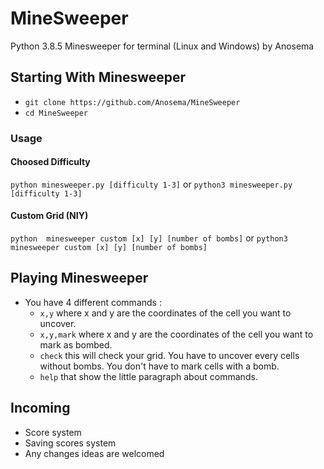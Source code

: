 # MineSweeper
Python 3.8.5 Minesweeper for terminal (Linux and Windows) by Anosema

## Starting With Minesweeper
- `git clone https://github.com/Anosema/MineSweeper`
- `cd MineSweeper`

### Usage
#### Choosed Difficulty
`python minesweeper.py [difficulty 1-3]`
or
`python3 minesweeper.py [difficulty 1-3]`

#### Custom Grid (NIY)
`python  minesweeper custom [x] [y] [number of bombs]`
or
`python3 minesweeper custom [x] [y] [number of bombs]`

## Playing Minesweeper
- You have 4 different commands :
	- `x,y` where x and y are the coordinates of the cell you want to uncover.
	- `x,y,mark` where x and y are the coordinates of the cell you want to mark as bombed.
	- `check` this will check your grid. You have to uncover every cells without bombs. You don't have to mark cells with a bomb.
	- `help` that show the little paragraph about commands.

## Incoming
- Score system
- Saving scores system
- Any changes ideas are welcomed
